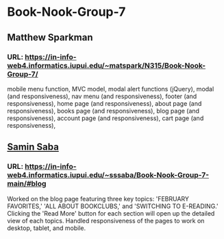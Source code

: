 # Book-Nook-Group-7

## Matthew Sparkman
### URL: https://in-info-web4.informatics.iupui.edu/~matspark/N315/Book-Nook-Group-7/
mobile menu function, MVC model, modal alert functions (jQuery),
modal (and responsiveness),
nav menu (and responsiveness),
footer (and responsiveness),
home page (and responsiveness),
about page (and responsiveness),
books page (and responsiveness),
blog page (and responsiveness),
account page (and responsiveness),
cart page (and responsiveness),

## [Samin Saba](https://github.com/sssabaa)
### URL: https://in-info-web4.informatics.iupui.edu/~sssaba/Book-Nook-Group-7-main/#blog
Worked on the blog page featuring three key topics: 'FEBRUARY FAVORITES,' 'ALL ABOUT BOOKCLUBS,' and 'SWITCHING TO E-READING.' Clicking the 'Read More' button for each section will open up the detailed view of each topics. Handled responsiveness of the pages to work on desktop, tablet, and mobile.
